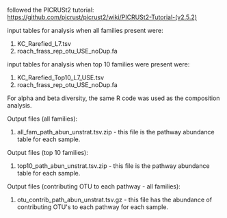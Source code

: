 followed the PICRUSt2 tutorial: https://github.com/picrust/picrust2/wiki/PICRUSt2-Tutorial-(v2.5.2)

input tables for analysis when all families present were:
1. KC_Rarefied_L7.tsv
2. roach_frass_rep_otu_USE_noDup.fa

input tables for analysis when top 10 families were present were: 
1. KC_Rarefied_Top10_L7_USE.tsv
2. roach_frass_rep_otu_USE_noDup.fa

For alpha and beta diversity, the same R code was used as the composition analysis.

Output files (all families):
1. all_fam_path_abun_unstrat.tsv.zip - this file is the pathway abundance table for each sample.

Output files (top 10 families):
1. top10_path_abun_unstrat.tsv.zip - this file is the pathway abundance table for each sample. 

Output files (contributing OTU to each pathway - all families):
1. otu_contrib_path_abun_unstrat.tsv.gz - this file has the abundance of contributing OTU's to each pathway for each sample.
